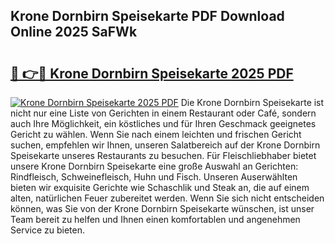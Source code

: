 ## Krone Dornbirn Speisekarte PDF Download Online 2025 SaFWk

# <h2><a href="http://gccg0m.nevu.top/?p=Krone+Dornbirn+Speisekarte">🔗 👉🔴 Krone Dornbirn Speisekarte 2025 PDF</a></h2>

[![Krone Dornbirn Speisekarte 2025 PDF](https://i.imgur.com/dBaPXMq.png)](http://gccg0m.nevu.top/?p=Krone+Dornbirn+Speisekarte)
Die Krone Dornbirn Speisekarte ist nicht nur eine Liste von Gerichten in einem Restaurant oder Café, sondern auch Ihre Möglichkeit, ein köstliches und für Ihren Geschmack geeignetes Gericht zu wählen. Wenn Sie nach einem leichten und frischen Gericht suchen, empfehlen wir Ihnen, unseren Salatbereich auf der Krone Dornbirn Speisekarte unseres Restaurants zu besuchen. Für Fleischliebhaber bietet unsere Krone Dornbirn Speisekarte eine große Auswahl an Gerichten: Rindfleisch, Schweinefleisch, Huhn und Fisch. Unseren Auserwählten bieten wir exquisite Gerichte wie Schaschlik und Steak an, die auf einem alten, natürlichen Feuer zubereitet werden. Wenn Sie sich nicht entscheiden können, was Sie von der Krone Dornbirn Speisekarte wünschen, ist unser Team bereit zu helfen und Ihnen einen komfortablen und angenehmen Service zu bieten.
